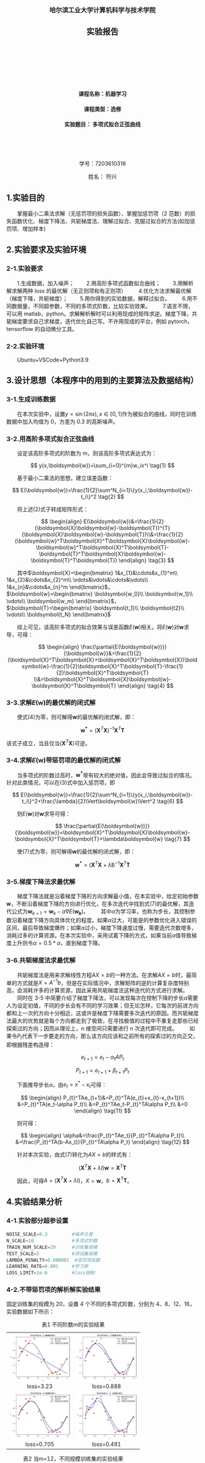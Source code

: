 <br>
<br>
<br>
<br>
<br>
<br>
<center><h3>哈尔滨工业大学计算机科学与技术学院</h3></center>
<center><h2>实验报告</h2></center>
<br>
<br>
<br>
<br>
<br>
<br>
<center><h4>课程名称：机器学习</h4></center>
<center><h4>课程类型：选修</h4></center>
<center><h4>实验题目： 多项式拟合正弦曲线</h4></center>
<br>
<br>
<br>
<center><p>学号：7203610316</p></center>
<center><p>姓名： 符兴</p></center>
<div STYLE="page-break-after: always;"></div>

## 1.实验目的

&emsp;&emsp;掌握最小二乘法求解（无惩罚项的损失函数）、掌握加惩罚项（2 范数）的损失函数优化、梯度下降法、共轭梯度法、理解过拟合、克服过拟合的方法(如加惩罚项、增加样本)

## 2.实验要求及实验环境

### 2-1.实验要求

&emsp;&emsp;1.生成数据，加入噪声；
&emsp;&emsp;2.用高阶多项式函数拟合曲线；
&emsp;&emsp;3.用解析解求解两种 loss 的最优解（无正则项和有正则项）
&emsp;&emsp;4.优化方法求解最优解（梯度下降，共轭梯度）；
&emsp;&emsp;5.用你得到的实验数据，解释过拟合。
&emsp;&emsp;6.用不同数据量，不同超参数，不同的多项式阶数，比较实验效果。
&emsp;&emsp;7.语言不限，可以用 matlab，python。求解解析解时可以利用现成的矩阵求逆。梯度下降，共轭梯度要求自己求梯度，迭代优化自己写。不许用现成的平台，例如 pytorch，tensorflow 的自动微分工具。

### 2-2.实验环境

&emsp;&emsp;Ubuntu+VSCode+Python3.9

## 3.设计思想（本程序中的用到的主要算法及数据结构）

### 3-1.生成训练数据

&emsp;&emsp;在本次实验中，设置$y=\sin{\left(2\pi x\right)},x\in\left[0,1\right]$作为被拟合的曲线，同时在训练数据中加入均值为 0，方差为 0.3 的高斯噪声。

### 3-2.用高阶多项式拟合正弦曲线

&emsp;&emsp;设定该高阶多项式的阶数为 m，则该高阶多项式表达式为：

$$
y(x,\boldsymbol{w})=\sum_{i=0}^{m}w_ix^i \tag{1}
$$

&emsp;&emsp;基于最小二乘法的思想，建立误差函数：

$$
E(\boldsymbol{w})=\frac{1}{2}\sum^N_{i=1}\{y(x_i,\boldsymbol{w})-t_i\}^2 \tag{2}
$$

&emsp;&emsp;将上述(2)式子转成矩阵形式：

$$
\begin{align}
   E(\boldsymbol{w})&=\frac{1}{2}(\boldsymbol{X}\boldsymbol{w}-\boldsymbol{T})^{T}(\boldsymbol{X}\boldsymbol{w}-\boldsymbol{T})\\&=\frac{1}{2}(\boldsymbol{w}^T\boldsymbol{X}^T\boldsymbol{X}\boldsymbol{w}-\boldsymbol{w}^T\boldsymbol{X}^T\boldsymbol{T}-\boldsymbol{T}^T\boldsymbol{X}\boldsymbol{w}-\boldsymbol{T}^T\boldsymbol{T})
\end{align} \tag{3}
$$

&emsp;&emsp;其中$\boldsymbol{X}=\begin{bmatrix}
    1&x_{1}&\cdots&x_{1}^m\\
    1&x_{2}&\cdots&x_{2}^m\\
    \vdots&\vdots&\cdots&\vdots\\
    1&x_{n}&\cdots&x_{n}^m
\end{bmatrix}$，$\boldsymbol{w}=\begin{bmatrix}
    \boldsymbol{w_0}\\
    \boldsymbol{w_1}\\
    \vdots\\
    \boldsymbol{w_m}
\end{bmatrix}$，$\boldsymbol{T}=\begin{bmatrix}
    \boldsymbol{t_1}\\
    \boldsymbol{t2}\\
    \vdots\\
    \boldsymbol{t_N}
\end{bmatrix}$

&emsp;&emsp;综上可见，该高阶多项式的拟合效果与误差函数$E(\boldsymbol{w})$相关。将$E(\boldsymbol{w})$对$\boldsymbol{w}$求导，可得：

$$
\begin{align}
    \frac{\partial{E(\boldsymbol{w})}}{\boldsymbol{w}}&=\frac{1}{2}(\boldsymbol{X}^T\boldsymbol{X}+\boldsymbol{X}^T\boldsymbol{X})\boldsymbol{w}-\frac{1}{2}\boldsymbol{X}^T\boldsymbol{T}-\frac{1}{2}\boldsymbol{X}^T\boldsymbol{T}
    \\&=\boldsymbol{X}^T\boldsymbol{X}\boldsymbol{w}-\boldsymbol{X}^T\boldsymbol{T}
\end{align} \tag{4}
$$

### 3-3.求解$E(\boldsymbol{w})$的最优解的闭式解

&emsp;&emsp;使式(4)为零，则可解得$\boldsymbol{w}$的最优解的闭式解，即：

$$
\boldsymbol{w^*}=(\boldsymbol{X}^T\boldsymbol{X})^{-1}\boldsymbol{X}^T\boldsymbol{T} \tag{5}
$$

该式子成立，当且仅当$(\boldsymbol{X}^T\boldsymbol{X})$可逆。

### 3-4.求解$E(\boldsymbol{w})$带惩罚项的最优解的闭式解

&emsp;&emsp;当多项式的阶数过高时，$\boldsymbol{w^*}$带有较大的绝对值，因此会导致过拟合的情况。针对此类情况，可以在(3)式中加入惩罚项，即

$$
E(\boldsymbol{w})=\frac{1}{2}\sum^N_{i=1}\{y(x_i,\boldsymbol{w})-t_i\}^2+\frac{\lambda}{2}\Vert\boldsymbol{w}\Vert^2  \tag{6}
$$

&emsp;&emsp;则$E(\boldsymbol{w})$对$\boldsymbol{w}$求导可得：

$$
\frac{\partial{E(\boldsymbol{w})}}{\boldsymbol{w}}=\boldsymbol{X}^T\boldsymbol{X}\boldsymbol{w}-\boldsymbol{X}^T\boldsymbol{T}+\lambda\boldsymbol{w} \tag{7}
$$

&emsp;&emsp;使(7)式为零，则可解得$\boldsymbol{w}$的最优解的闭式解，即：

$$
\boldsymbol{w^*}=(\boldsymbol{X}^T\boldsymbol{X}+\lambda\boldsymbol{I})^{-1}\boldsymbol{X}^T\boldsymbol{T} \tag{8}
$$

### 3-5.梯度下降法求最优解

&emsp;&emsp;梯度下降法就是沿着梯度下降的方向求解最小值，在本实验中，给定初始参数$\boldsymbol{w}$，不断沿着梯度下降的方向进行优化，在多次迭代中找到式(7)的最优解，其迭代公式为$\boldsymbol{w}_{k+1}=\boldsymbol{w}_{k}-\alpha\nabla E(\boldsymbol{w_k})$。
&emsp;&emsp;其中$\alpha$为学习率，也称为步长，其控制参数沿着梯度下降方向具体优化的程度。如果$\alpha$过大，可能是的参数优化进入错误的区间，最后导致梯度爆炸；如果$\alpha$过小，梯度下降速度过慢，需要迭代次数增多，消耗过多的计算资源。在本次实验中，采用试着下降的方式，如果当前$\alpha$值导致梯度上升则令$\alpha=0.5*\alpha$，直到梯度下降。

### 3-6.共轭梯度法求最优解

&emsp;&emsp;共轭梯度法是用来求解线性方程$AX=b$的一种方法。在求解$AX=b$时，最简单的方式就是$X=A^{-1}b$，但是在实际情况中，求解矩阵的逆的计算复杂度特别高，会消耗许多的计算资源，因此采用共轭梯度法这种迭代的方式进行求解。
&emsp;&emsp;同时在 3-5 中简要介绍了梯度下降法，可以发现每次在控制下降的步长$\alpha$需要人为设定初值，不同的步长会有不同的学习效果；但无论怎样，它每次的前进方向都和上一次的方向十分相近，这或许是梯度下降需要多次迭代的原因。而共轭梯度法最大的优势就是每个方向都走到了极致，在寻找极值的过程中不重复走那些已经探索过的方向；因而从理论上，n 维空间只需要进行 n 次迭代即可完成。
&emsp;&emsp;如果令$P_{t}$代表下一步要走的方向，那么该方向应该和之前所有的探索过的方向正交，即根据残差构造得：

$$
e_{t+1}=e_t-\alpha_tAP_t \tag{9}
$$

$$
P_{t+1}=e_{t+1}+\beta_{t+1}P_{t} \tag{10}
$$

&emsp;&emsp;下面推导步长$\alpha$，由$e_t=x^*-x_t$可得：

$$
\begin{align}
    P_{t}^TAe_{t+1}&=P_{t}^TA(e_{t}+x_{t}-x_{t+1})\\
    &=P_{t}^TA(e_t-\alpha P_t)\\
    &=P_{t}^TAe_t-P_{t}^TA\alpha P_t\\
    &=0
\end{align} \tag{11}
$$

&emsp;&emsp;则可得：

$$
\begin{align}
    \alpha&=\frac{P_{t}^TAe_t}{P_{t}^TA\alpha P_t}\\
          &=\frac{P_{t}^TA(b-Ax_t)}{P_{t}^TA\alpha P_t}
\end{align} \tag{12}
$$

&emsp;&emsp;针对本次实验，由式(7)转化为$AX=b$的样式有：

$$
(\boldsymbol{X}^T\boldsymbol{X}+\lambda I)\boldsymbol{w}=\boldsymbol{X}^T\boldsymbol{T} \tag{13}
$$

&emsp;&emsp;因此，可得$A=(\boldsymbol{X}^T\boldsymbol{X}+\lambda I)$，$X=\boldsymbol{w}$，$b=\boldsymbol{X}^T\boldsymbol{T}$。

## 4.实验结果分析

### 4-1.实验部分超参设置

```python
NOISE_SCALE=0.3         #噪声方差
N_SCALE=10              #多项式阶数
TRAIN_NUM_SCALE=20      #训练集规模
TEST_SCALE=5            #测试集规模
LAMBDA_PENALTY=0.000001  #惩罚项系数
LEARNING_RATE=0.001     #学习率
LOSS_LIMIT=1e-6         #loss限制
```

### 4-2.不带惩罚项的解析解实验结果

固定训练集的规模为 20，设置 4 个不同的多项式阶数，分别为 4、8、12、16，实验数据如下所示：

<table style="width:350px">
<caption align="top">表1 不同阶数m的实验结果</caption>
<tr>
<td>
<img src="./img/不带惩罚项的解析解-2.png" style="width=100px;height=100px">
<div style="text-align:center">loss=3.23</div>
</td>
<td>
<img src="./img/不带惩罚项的解析解-4.png" style="width=100px;height=100px">
<div style="text-align:center">loss=0.888</div>
</td>
</tr>
<tr>
<td>
<img src="./img/不带惩罚项的解析解-8.png" style="width=100px;height=100px">
<div style="text-align:center">loss=0.705</div>
</td>
<td>
<img src="./img/不带惩罚项的解析解-12.png" style="width=100px;height=100px">
<div style="text-align:center">loss=0.491</div>
</td>
</tr>
</table>

<table style="width:350px">
<caption align="top">表2 当m=12，不同规模训练集的实验结果</caption>
<tr>
<td>
<img src="./img/不带惩罚项的解析解-12.png" style="width=100px;height=100px">
</td>
<td>
<img src="./img/不带惩罚项的解析解-12-40.png" style="width=100px;height=100px">
</td>
</tr>
<tr>
<td>
<img src="./img/不带惩罚项的解析解-12-80.png" style="width=100px;height=100px">

</td>
<td>
<img src="./img/不带惩罚项的解析解-12-200.png" style="width=100px;height=100px">
</td>
</tr>
</table>

&emsp;&emsp;从上述的实验结果可以看到，当阶数$m$增大，训练集loss会越来越小，但在达到一定程度后拟合效果并不理想，出现了过拟合的情况。对于该情况，可以通过增加训练数据或者添加惩罚项来提高模型的泛化能力。
&emsp;&emsp;可以发现，当固定阶数$m=12$时，训练集规模越大，过拟合的改善情况越明显。

### 4-3.带惩罚项的解析解实验结果

&emsp;&emsp;对于该方法首先需要确定lamda的取值，现设计如下实验：令$j\in (-30,0)$且`LAMBDA_PENALTY =np.exp(j)`，因此$\lambda \in(e-30,1)$。同时设置多项式的阶数为12，训练集规模为20，测试集的规模为40，并计算在该不同惩罚项系数下的参数在测试集和训练集上的loss，实验结果如下图所示：

![BestLambda](./img/最优lamda.png)

&emsp;&emsp;从实验数据可以发现，在$\lambda \in(e-10,-7)$的区间上，loss值最小，表示在该区间内的模型泛化能力最好；故在下面的实验中选取$\lambda =e^{-7}$

<table style="width:350px">
<caption align="top">表3 当λ=0.000001不同阶数m的实验结果</caption>
<tr>
<td>
<img src="./img/带惩罚项的解析解-2.png" style="width=100px;height=100px">
<div style="text-align:center">loss=3.23</div>
</td>
<td>
<img src="./img/带惩罚项的解析解-4.png" style="width=100px;height=100px">
<div style="text-align:center">loss=0.88</div>
</td>
</tr>
<tr>
<td>
<img src="./img/带惩罚项的解析解-8.png" style="width=100px;height=100px">
<div style="text-align:center">loss=0.75</div>
</td>
<td>
<img src="./img/带惩罚项的解析解-12.png" style="width=100px;height=100px">
<div style="text-align:center">loss=0.74</div>
</td>
</tr>
</table>

&emsp;&emsp;从上述的实验结果可以看到，添加惩罚项后，当阶数$m$增大，训练集loss会越来越小，同时过拟合的情况对于没有添加惩罚项的实验结果而言有明显的改善。

### 4-4.梯度下降法实验结果

<table style="width:350px">
<caption align="top">表4 带惩罚项的梯度下降法实验结果</caption>
<tr align="center">
<td>初始学习率</td>
<td>多项式阶数</td>
<td>迭代轮次</td>
<td>loss</td>
<td>图像结果</td>
</tr>
<tr align="center">
<td>0.001</td>
<td>2</td>
<td>2852</td>
<td>3.236</td>
<td><img src="./img/梯度下降法-2-0.001.png"></td>
</tr>
<tr align="center">
<td>0.001</td>
<td>4</td>
<td>458051</td>
<td>1.072</td>
<td><img src="./img/梯度下降法-4-0.001.png" style="width=100px;height=100px"></td>
</tr>
<tr align="center">
<td>0.001</td>
<td>8</td>
<td>275013</td>
<td>1.122</td>
<td><img src="./img/梯度下降法-8-0.001.png" style="width=100px;height=100px"></td>
</tr>
<tr align="center">
<td>0.001</td>
<td>12</td>
<td>244172</td>
<td>0.885</td>
<td><img src="./img/梯度下降法-12-0.001.png" style="width=100px;height=100px"></td>
</tr>
<tr align="center">
<td>0.01</td>
<td>2</td>
<td>354</td>
<td>3.23</td>
<td><img src="./img/梯度下降法-2-0.01.png" style="width=100px;height=100px"></td>
</tr>
<tr align="center">
<td>0.01</td>
<td>4</td>
<td>88297</td>
<td>0.901</td>
<td><img src="./img/梯度下降法-4-0.01.png" style="width=100px;height=100px"></td>
</tr>
<tr align="center">
<td>0.01</td>
<td>8</td>
<td>105008</td>
<td>0.823</td>
<td><img src="./img/梯度下降法-8-0.01.png" style="width=100px;height=100px"></td>
</tr>
<tr align="center">
<td>0.01</td>
<td>12</td>
<td>44658</td>
<td>0.803</td>
<td><img src="./img/梯度下降法-12-0.01.png" style="width=100px;height=100px"></td>
</tr>
</table>

&emsp;&emsp;从上述的实验结果可以看到，当固定初始学习率时，随着多项式阶数的增加，迭代的轮次有所减少，同时loss值也在下降。
&emsp;&emsp;当固定多项式阶数时，初始学习率越大，迭代轮次越少，同时loss值也在不断下降。这是因为在初始下降阶段，学习率越大，即下降的速度越快
&emsp;&emsp;可以发现的是，当初始学习率为0.01是，阶数为8时的拟合效果最好。


### 4-5.共轭梯度法实验结果

<table style="width:470px">
<caption align="top">表5 带惩罚项的共轭梯度法实验结果</caption>
<tr align="center">
<td>阶数</td>
<td>迭代轮次</td>
<td>loss</td>
<td>图像结果</td>
</tr>
<tr align="center">
<td>2</td>
<td>2</td>
<td>3.23</td>
<td><img src="./img/带惩罚项的共轭梯度-2.png" style="width=100px;height=100px"></td>
</tr>
<tr align="center">
<td>4</td>
<td>4</td>
<td>0.88</td>
<td><img src="./img/带惩罚项的共轭梯度-4.png" style="width=100px;height=100px"></td>
</tr>
<tr align="center">
<td>8</td>
<td>7</td>
<td>0.76</td>
<td><img src="./img/带惩罚项的共轭梯度-8.png" style="width=100px;height=100px"></td>
</tr>
<tr align="center">
<td>12</td>
<td>7</td>
<td>0.77</td>
<td><img src="./img/带惩罚项的共轭梯度-12.png" style="width=100px;height=100px"></td>
</tr>
</table>

&emsp;&emsp;从上述的实验结果，可以发现共轭梯度的迭代轮次远远小于梯度下降法的迭代伦次，共轭梯度法的迭代伦次基本小于解空间的维度；
&emsp;&emsp;同时，可以发现的是共轭梯度法的拟合效果差于梯度下降法的拟合效果，共轭梯度法的拟合效果基本上和解析解的拟合效果一致。这是由于在本次实验中$AX=b$有解，因此共轭梯度法在多次迭代后可以到达$\frac{\partial E(\boldsymbol{w})}{\partial \boldsymbol{w}}=0$的最优解。

### 4-6.四种方法实验结果

<table style="width:350px">
<caption align="top">表6 四种方法实验结果对比</caption>
<tr>
<td>
<img src="./img/4-2.png" style="width=100px;height=100px">
</td>
<td>
<img src="./img/4-4.png" style="width=100px;height=100px">
</td>
</tr>
<tr>
<td>
<img src="./img/4-8.png" style="width=100px;height=100px">
</td>
<td>
<img src="./img/4-12.png" style="width=100px;height=100px">
</td>
</tr>
</table>

## 5.结论

&emsp;&emsp;1.增加训练样本可以进一步改进多项式的拟合效果
&emsp;&emsp;2.增加训练样本可以解决过拟合的情况
&emsp;&emsp;3.惩罚项系数在某个区间范围内模型的泛化能力最好，小于或大于该区间模型的泛化能力会逐渐变差。
&emsp;&emsp;4.在小样本量的情况下，带惩罚项的拟合效果优于不带惩罚项的拟合效果
&emsp;&emsp;5.共轭梯度法的迭代轮次远远小于梯度下降的方法。
&emsp;&emsp;6.共轭梯度更容易出现过拟合的情况，相对而言梯度下降法的参数泛化能力更好。

## 6.参考文献

&emsp;&emsp;[1]東雲正樹. 共轭梯度法详解. 知乎专栏. https://zhuanlan.zhihu.com/p/64227658
&emsp;&emsp;[2]Yemieki. 共轭梯度法(Conjugate Gradients). CSDN专栏. https://zhuanlan.zhihu.com/p/64227658
&emsp;&emsp;[3]程序遇上只能星空. 详解优化算法之梯度下降法. CSDN专栏. https://blog.csdn.net/kevinjin2011/article/details/125299113

## 7.代码附录

```python
import pandas as pd
import matplotlib.pyplot as plt
import matplotlib.font_manager as fontMat
import numpy as np
import random

# 设置中文显示
plt.rcParams['font.family'] = ['SimHei']
plt.rcParams['axes.unicode_minus'] = False

# 创造数据方式1


def getDataT(noiseScale, numScale):
    X = np.linspace(0, 1, numScale)
    Y = np.sin(2*np.pi*X)+np.random.normal(0, noiseScale,
                                           size=numScale)  # 添加零均值，方差为noiseScale的高斯噪声
    NumData = []
    for i in range(0, numScale):
        NumData.append([X[i], Y[i]])
    return NumData

# 创造数据方式2


def getData(noiseScale, numScale):
    X = np.linspace(0, 1, numScale)
    Y = np.sin(2*np.pi*X)+np.random.normal(0, noiseScale,
                                           size=numScale)  # 添加零均值，方差为noiseScale的高斯噪声
    return np.array(X).reshape(numScale, 1), np.array(Y).reshape(numScale, 1)

# 获取X矩阵


def getXMatrix(xData, nScale):
    XMatrix = []
    for i in range(0, len(xData)):
        XMatrix.append([(lambda j:pow(xData[i], (j-1)))(j)
                       for j in range(1, nScale+1)])
    return np.array(XMatrix)

# 解析解求解函数


def getParamWithoutPenalty(XMatrix, TMatrix):
    return np.linalg.inv(XMatrix.T@XMatrix)@XMatrix.T@TMatrix


def getParamWithPenalty(XMatrix, TMatrix, lambdaPenalty):
    return np.linalg.inv(XMatrix.T@XMatrix+lambdaPenalty*np.eye(XMatrix.shape[1], XMatrix.shape[1]))@XMatrix.T@TMatrix

# 误差函数


def calcLoss(xMatrix, wVec, tVec, lambdaPenalty):
    return 0.5*np.mean((xMatrix@wVec-tVec).T@(xMatrix@wVec-tVec)+lambdaPenalty*(wVec.T@wVec))

# 画曲线


def showSinPlot():
    xData = np.linspace(0, 1, 150)
    plt.plot(xData, np.sin(2*np.pi*xData), color='black', label="被拟合的正弦曲线")


def showTrainResult(xTrain, yTrain, lineColor, label):
    plt.scatter(xTrain, yTrain, color=lineColor, label=label)


def showPredResult(xData, yPred, lineColor, label):
    plt.plot(xData, yPred, color=lineColor, label=label)

# 梯度下降法


class GradientDescentOptimizer:
    def __init__(self, model, nScale, learningRate, lossLimit, lossFunction):
        self.model = model
        self.nScale = nScale
        self.learningRate = learningRate
        self.lossLimit = lossLimit
        self.lossFunction = lossFunction

    def calcGradient(self, xMatrix, wVec, tVec, lambdaPenalty):
        return xMatrix.T@xMatrix@wVec-xMatrix.T@tVec+lambdaPenalty*wVec

    def optimizeParam(self, xMatrix, wVec, tVec, lambdaPenalty):
        # 观测优化过程以及优化次数的限制
        ck = 0
        lossArray = []
        # 记录Loss值
        lastLoss = self.lossFunction(xMatrix, wVec, tVec, lambdaPenalty)
        loss = lastLoss
        while True:
            wVecTmp = wVec-self.learningRate * \
                self.calcGradient(xMatrix, wVec, tVec, lambdaPenalty)
            lossTmp = self.lossFunction(xMatrix, wVecTmp, tVec, lambdaPenalty)
            if lossTmp > lastLoss:
                self.learningRate *= 0.5
            else:
                wVec = wVecTmp
                loss = lossTmp
                if (np.abs(loss-lastLoss) < self.lossLimit) and (loss <= 1.3 or wVec.shape[0] <= 3):
                    break
                lastLoss = loss
                lossArray.append(loss)
            ck += 1
        plt.plot(np.array(lossArray))
        plt.show()
        return wVec, ck

# 共轭梯度法


class CGOptimizer:
    def __init__(self, deltaLimit):
        self.deltaLimit = deltaLimit

    def optimizeParam(self, xMatrix, wVec, tVec, lambdaPenalty):
        # Make Data as AX=b
        A = xMatrix.T@xMatrix+lambdaPenalty*np.identity(wVec.shape[0])
        X = wVec
        b = xMatrix.T@tVec

        RLast = b-A@X
        P = RLast
        ck = 0
        while ck < wVec.shape[0]:
            alpha = (P.T@RLast)/(P.T@A@P)
            R = RLast-(alpha*A)@P
            X = X+alpha*P
            if RLast.T@RLast < self.deltaLimit:
                break
            P = R+((R.T@R)/(RLast.T@RLast))*P
            RLast = R
            ck += 1

        return X, ck


def getBestLambda(xTrain, yTrain, xTest, yTest):
    lambdaTrainLoss = []
    lambdaTestLoss = []
    for j in range(-30, 0):
        # 训练参数
        N_SCALE = 12                # 多项式阶数
        LAMBDA_PENALTY = np.exp(j)  # 惩罚项系数
        XTrainMatrix = getXMatrix(xTrain, N_SCALE).reshape(
            TRAIN_NUM_SCALE, N_SCALE)
        XTestMatrix = getXMatrix(xTest, N_SCALE).reshape(TEST_SCALE, N_SCALE)
        # 解析解方法
        ParamWithPenalty = getParamWithPenalty(
            XTrainMatrix, yTrain, LAMBDA_PENALTY)
        lambdaTrainLoss.append([LAMBDA_PENALTY, calcLoss(
            XTrainMatrix, ParamWithPenalty, yTrain, LAMBDA_PENALTY)])
        lambdaTestLoss.append([LAMBDA_PENALTY, calcLoss(
            XTestMatrix, ParamWithPenalty, yTest, LAMBDA_PENALTY)])
    lambdaTrainLoss = np.array(lambdaTrainLoss)
    lambdaTestLoss = np.array(lambdaTestLoss)
    print(lambdaTrainLoss[0:, 1])
    plt.plot(np.log(lambdaTrainLoss[0:, 0]), lambdaTrainLoss[0:, 1])
    plt.plot(np.log(lambdaTrainLoss[0:, 0]), lambdaTestLoss[0:, 1])


if __name__ == '__main__':
    # 生成数据参数
    NOISE_SCALE = 0.3  # 噪声方差
    TRAIN_NUM_SCALE = 20  # 训练集规模
    TEST_SCALE = 15  # 测试集规模

    NumData = np.random.permutation(
        getDataT(NOISE_SCALE, TRAIN_NUM_SCALE+TEST_SCALE))
    TrainData = np.array(sorted(NumData[0:TRAIN_NUM_SCALE, ].reshape(
        TRAIN_NUM_SCALE, 2), key=lambda x: x[0]))
    TestData = np.array(
        sorted(NumData[TRAIN_NUM_SCALE:, ].reshape(TEST_SCALE, 2), key=lambda x: x[0]))
    xTrain = TrainData[0:, 0].reshape(TRAIN_NUM_SCALE, 1)
    yTrain = TrainData[0:, 1].reshape(TRAIN_NUM_SCALE, 1)
    xTest = TestData[0:, 0].reshape(TEST_SCALE, 1)
    yTest = TestData[0:, 1].reshape(TEST_SCALE, 1)

    for i in [2, 4, 8, 12]:
        # 训练参数
        N_SCALE = i  # 多项式阶数
        LAMBDA_PENALTY = 1e-7  # 惩罚项系数
        LEARNING_RATE = 0.01  # 学习率
        LOSS_LIMIT = 1e-6  # loss限制

        XTrainMatrix = getXMatrix(xTrain, N_SCALE).reshape(TRAIN_NUM_SCALE, N_SCALE)
        XTestMatrix = getXMatrix(xTest, N_SCALE).reshape(TEST_SCALE, N_SCALE)

        # 解析解方法
        ParamWithoutPenalty = getParamWithoutPenalty(XTrainMatrix, yTrain)
        ParamWithPenalty = getParamWithPenalty(XTrainMatrix, yTrain, LAMBDA_PENALTY)

        # 梯度下降
        wBGD = np.zeros(N_SCALE).reshape(N_SCALE, 1)
        optimizer = GradientDescentOptimizer('BGD', N_SCALE, LEARNING_RATE, LOSS_LIMIT, calcLoss)
        wBGD, ck = optimizer.optimizeParam(XTrainMatrix, wBGD, yTrain, LAMBDA_PENALTY)

        # 共轭梯度法
        wCG = np.zeros(N_SCALE).reshape(N_SCALE, 1)
        optimizer = CGOptimizer(LOSS_LIMIT)
        wCG, ck = optimizer.optimizeParam(XTrainMatrix, wCG, yTrain, LAMBDA_PENALTY)

        print("训练集loss=", calcLoss(XTrainMatrix, ParamWithoutPenalty, yTrain, 0))
        print("测试集loss=", calcLoss(XTestMatrix, ParamWithoutPenalty, yTest, 0))
        print("迭代次数：", ck)
        showSinPlot()
        showTrainResult(xTrain, yTrain, 'red', label="训练集点")
        showPredResult(xTrain, XTrainMatrix@ParamWithoutPenalty,'blue', label='不带惩罚项的解析解')
        showPredResult(xTrain, XTrainMatrix@ParamWithPenalty,'yellow', label="带惩罚项的解析解")
        showPredResult(xTrain, XTrainMatrix@wBGD, 'green', label="梯度下降法")
        showPredResult(xTrain, XTrainMatrix@wCG, 'purple', label="共轭梯度法")
        plt.title("多项式阶数为："+str(N_SCALE)+",训练集规模"+str(TRAIN_NUM_SCALE))
        plt.legend()
        plt.xlabel('X')
        plt.ylabel('Y')
        plt.show()

```